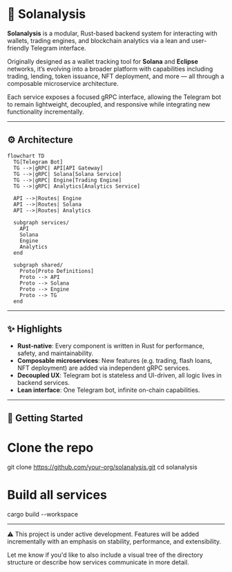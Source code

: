 # 🧠 Solanalysis

**Solanalysis** is a modular, Rust-based backend system for interacting with wallets, trading engines, and blockchain analytics via a lean and user-friendly Telegram interface.

Originally designed as a wallet tracking tool for **Solana** and **Eclipse** networks, it’s evolving into a broader platform with capabilities including trading, lending, token issuance, NFT deployment, and more — all through a composable microservice architecture.

Each service exposes a focused gRPC interface, allowing the Telegram bot to remain lightweight, decoupled, and responsive while integrating new functionality incrementally.

---

## ⚙️ Architecture

```mermaid
flowchart TD
  TG[Telegram Bot]
  TG -->|gRPC| API[API Gateway]
  TG -->|gRPC| Solana[Solana Service]
  TG -->|gRPC| Engine[Trading Engine]
  TG -->|gRPC| Analytics[Analytics Service]

  API -->|Routes| Engine
  API -->|Routes| Solana
  API -->|Routes| Analytics

  subgraph services/
    API
    Solana
    Engine
    Analytics
  end

  subgraph shared/
    Proto[Proto Definitions]
    Proto --> API
    Proto --> Solana
    Proto --> Engine
    Proto --> TG
  end
```

---

## ✨ Highlights

- **Rust-native**: Every component is written in Rust for performance, safety, and maintainability.
- **Composable microservices**: New features (e.g. trading, flash loans, NFT deployment) are added via independent gRPC services.
- **Decoupled UX**: Telegram bot is stateless and UI-driven, all logic lives in backend services.
- **Lean interface**: One Telegram bot, infinite on-chain capabilities.

---

## 🚀 Getting Started

# Clone the repo
git clone https://github.com/your-org/solanalysis.git
cd solanalysis

# Build all services
cargo build --workspace

---

⚠️ This project is under active development. Features will be added incrementally with an emphasis on stability, performance, and extensibility.


Let me know if you'd like to also include a visual tree of the directory structure or describe how services communicate in more detail.
